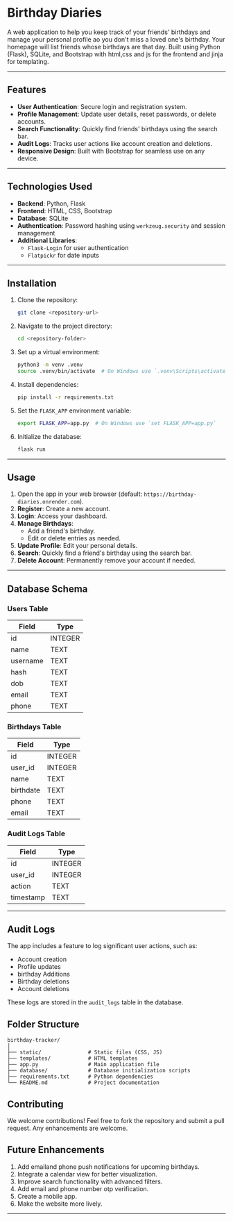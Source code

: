 # Birthday Diaries

A web application to help you keep track of your friends' birthdays and manage your personal profile ao you don't miss a loved one's birthday. Your homepage will list friends whose birthdays are that day. Built using Python (Flask), SQLite, and Bootstrap with html,css and js for the frontend and jinja for templating.

---

## Features

- **User Authentication**: Secure login and registration system.
- **Profile Management**: Update user details, reset passwords, or delete accounts.
- **Search Functionality**: Quickly find friends' birthdays using the search bar.
- **Audit Logs**: Tracks user actions like account creation and deletions.
- **Responsive Design**: Built with Bootstrap for seamless use on any device.
---

## Technologies Used


- **Backend**: Python, Flask
- **Frontend**: HTML, CSS, Bootstrap
- **Database**: SQLite
- **Authentication**: Password hashing using `werkzeug.security` and session management
- **Additional Libraries**: 
  - `Flask-Login` for user authentication
  - `Flatpickr` for date inputs
---

## Installation

1. Clone the repository:
   ```bash
   git clone <repository-url>
   ```

2. Navigate to the project directory:
   ```bash
   cd <repository-folder>
   ```

3. Set up a virtual environment:
   ```bash
   python3 -m venv .venv
   source .venv/bin/activate  # On Windows use `.venv\Scripts\activate`
   ```

4. Install dependencies:
   ```bash
   pip install -r requirements.txt
   ```

5. Set the `FLASK_APP` environment variable:
   ```bash
   export FLASK_APP=app.py  # On Windows use `set FLASK_APP=app.py`
   ```

6. Initialize the database:
   ```bash
   flask run
   ```

---

## Usage

1. Open the app in your web browser (default: `https://birthday-diaries.onrender.com`). 
2. **Register**: Create a new account.
3. **Login**: Access your dashboard.
4. **Manage Birthdays**:
   - Add a friend's birthday.
   - Edit or delete entries as needed.
4. **Update Profile**: Edit your personal details.
5. **Search**: Quickly find a friend's birthday using the search bar.
6. **Delete Account**: Permanently remove your account if needed.

---

## Database Schema

### Users Table
| Field      | Type    |
|------------|---------|
| id         | INTEGER |
| name       | TEXT    |
| username   | TEXT    |
| hash       | TEXT    |
| dob        | TEXT    |
| email      | TEXT    |
| phone      | TEXT    |

### Birthdays Table
| Field      | Type    |
|------------|---------|
| id         | INTEGER |
| user_id    | INTEGER |
| name       | TEXT    |
| birthdate  | TEXT    |
| phone      | TEXT    |
| email      | TEXT    |

### Audit Logs Table
| Field      | Type    |
|------------|---------|
| id         | INTEGER |
| user_id    | INTEGER |
| action     | TEXT    |
| timestamp  | TEXT    |

---

## Audit Logs

The app includes a feature to log significant user actions, such as:
- Account creation
- Profile updates
- birthday Additions
- Birthday deletions
- Account deletions

These logs are stored in the `audit_logs` table in the database.

## Folder Structure

```
birthday-tracker/
│
├── static/               # Static files (CSS, JS)
├── templates/            # HTML templates
├── app.py                # Main application file
├── database/             # Database initialization scripts
├── requirements.txt      # Python dependencies
└── README.md             # Project documentation
```

## Contributing

We welcome contributions! Feel free to fork the repository and submit a pull request.
Any enhancements are welcome.


## Future Enhancements

1. Add emailand phone push notifications for upcoming birthdays.
2. Integrate a calendar view for better visualization.
3. Improve search functionality with advanced filters.
4. Add email and phone number otp verification.
5. Create a mobile app.
6. Make the website more lively.

---
